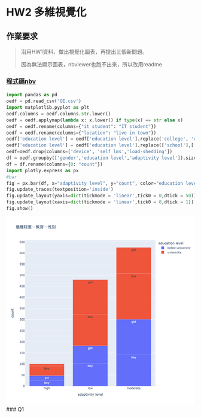 # HW2 多維視覺化
## 作業要求
> 沿用HW1資料，做出視覺化圖表，再提出三個新問題。
> 
> 因為無法顯示圖表，nbviewer也跑不出來，所以改用readme
### [程式碼nbv](https://nbviewer.org/github/Lindergithub/LAT/blob/main/HW2/0621.ipynb)
```python
import pandas as pd
oedf = pd.read_csv('OE.csv')
import matplotlib.pyplot as plt
oedf.columns = oedf.columns.str.lower()
oedf = oedf.applymap(lambda x: x.lower() if type(x) == str else x)
oedf = oedf.rename(columns={"it student": "IT student"})
oedf = oedf.rename(columns={"location": "live in town"})
oedf['education level'] = oedf['education level'].replace('college', 'university')
oedf['education level'] = oedf['education level'].replace(['school'],['below university']) 
oedf=oedf.drop(columns=['device', 'self lms','load-shedding'])
df = oedf.groupby(['gender','education level','adaptivity level']).size().reset_index()
df = df.rename(columns={0: "count"})
import plotly.express as px
#bar
fig = px.bar(df, x="adaptivity level", y="count", color="education level", title="適應程度－教育－性別",width=800, height=800,text='gender')
fig.update_traces(textposition='inside')
fig.update_layout(yaxis=dict(tickmode = 'linear',tick0 = 0,dtick = 50))
fig.update_layout(xaxis=dict(tickmode = 'linear',tick0 = 0,dtick = 1))
fig.show()
```
<img src='newplot.png' width='800'>
### Q1


